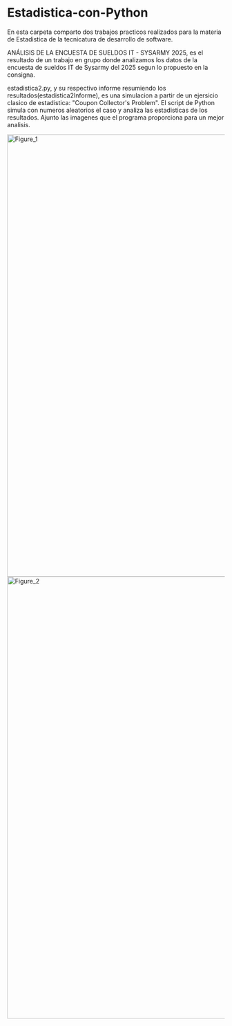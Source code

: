 # Estadistica-con-Python
En esta carpeta comparto dos trabajos practicos realizados para la materia de Estadistica de la tecnicatura de desarrollo de software.

ANÁLISIS DE LA ENCUESTA DE SUELDOS IT - SYSARMY 2025, es el resultado de un trabajo en grupo donde analizamos los datos de la encuesta de sueldos IT de Sysarmy del 2025 segun lo propuesto en la consigna.


estadistica2.py, y su respectivo informe resumiendo los resultados(estadistica2Informe), es una simulacion a partir de un ejersicio clasico de estadistica: "Coupon Collector's Problem". 
El script de Python simula con numeros aleatorios el caso y analiza las estadisticas de los resultados. 
Ajunto las imagenes que el programa proporciona para un mejor analisis.


<img width="1842" height="1023" alt="Figure_1" src="https://github.com/user-attachments/assets/51544db4-ea3f-46e4-9fd8-1ede72246550" />

<img width="1842" height="1023" alt="Figure_2" src="https://github.com/user-attachments/assets/5d6954f1-249e-43e3-bf98-2fc16b54c65c" />
